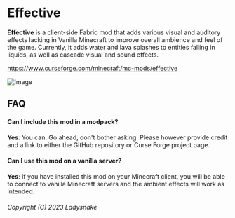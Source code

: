 # Effective

**Effective**  is a client-side Fabric mod that adds  various visual and auditory effects lacking in Vanilla Minecraft to  improve overall ambience and feel of the game. Currently, it adds water  and lava splashes to entities falling in liquids, as well as cascade  visual and sound effects.

https://www.curseforge.com/minecraft/mc-mods/effective

![Image](https://pbs.twimg.com/media/FGf_2qOXsBcxsfs?format=jpg&name=large)

## FAQ

#### Can I include this mod in a modpack?

**Yes**: You can. Go ahead, don't bother asking. Please however provide credit and a link to either the GitHub repository or Curse Forge project page.

#### Can I use this mod on a vanilla server?

**Yes**: If you have installed this mod on your Minecraft client, you will  be able to connect to vanilla Minecraft servers and the ambient effects  will work as intended.


###### Copyright (C) 2023 Ladysnake
